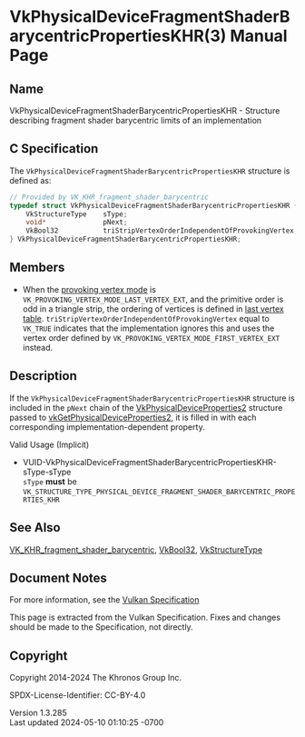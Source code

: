 # VkPhysicalDeviceFragmentShaderBarycentricPropertiesKHR(3) Manual Page

## Name

VkPhysicalDeviceFragmentShaderBarycentricPropertiesKHR - Structure
describing fragment shader barycentric limits of an implementation



## <a href="#_c_specification" class="anchor"></a>C Specification

The `VkPhysicalDeviceFragmentShaderBarycentricPropertiesKHR` structure
is defined as:

``` c
// Provided by VK_KHR_fragment_shader_barycentric
typedef struct VkPhysicalDeviceFragmentShaderBarycentricPropertiesKHR {
    VkStructureType    sType;
    void*              pNext;
    VkBool32           triStripVertexOrderIndependentOfProvokingVertex;
} VkPhysicalDeviceFragmentShaderBarycentricPropertiesKHR;
```

## <a href="#_members" class="anchor"></a>Members

- <span id="limits-triStripVertexOrderIndependentOfProvokingVertex"></span>
  When the <a
  href="https://registry.khronos.org/vulkan/specs/1.3-extensions/html/vkspec.html#vertexpostproc-flatshading"
  target="_blank" rel="noopener">provoking vertex mode</a> is
  `VK_PROVOKING_VERTEX_MODE_LAST_VERTEX_EXT`, and the primitive order is
  odd in a triangle strip, the ordering of vertices is defined in <a
  href="https://registry.khronos.org/vulkan/specs/1.3-extensions/html/vkspec.html#primsrast-barycentric-order-table-last-vertex"
  target="_blank" rel="noopener">last vertex table</a>.
  `triStripVertexOrderIndependentOfProvokingVertex` equal to `VK_TRUE`
  indicates that the implementation ignores this and uses the vertex
  order defined by `VK_PROVOKING_VERTEX_MODE_FIRST_VERTEX_EXT` instead.

## <a href="#_description" class="anchor"></a>Description

If the `VkPhysicalDeviceFragmentShaderBarycentricPropertiesKHR`
structure is included in the `pNext` chain of the
[VkPhysicalDeviceProperties2](https://registry.khronos.org/vulkan/specs/1.3-extensions/man/html/VkPhysicalDeviceProperties2.html)
structure passed to
[vkGetPhysicalDeviceProperties2](https://registry.khronos.org/vulkan/specs/1.3-extensions/man/html/vkGetPhysicalDeviceProperties2.html),
it is filled in with each corresponding implementation-dependent
property.

Valid Usage (Implicit)

- <a
  href="#VUID-VkPhysicalDeviceFragmentShaderBarycentricPropertiesKHR-sType-sType"
  id="VUID-VkPhysicalDeviceFragmentShaderBarycentricPropertiesKHR-sType-sType"></a>
  VUID-VkPhysicalDeviceFragmentShaderBarycentricPropertiesKHR-sType-sType  
  `sType` **must** be
  `VK_STRUCTURE_TYPE_PHYSICAL_DEVICE_FRAGMENT_SHADER_BARYCENTRIC_PROPERTIES_KHR`

## <a href="#_see_also" class="anchor"></a>See Also

[VK_KHR_fragment_shader_barycentric](https://registry.khronos.org/vulkan/specs/1.3-extensions/man/html/VK_KHR_fragment_shader_barycentric.html),
[VkBool32](https://registry.khronos.org/vulkan/specs/1.3-extensions/man/html/VkBool32.html), [VkStructureType](https://registry.khronos.org/vulkan/specs/1.3-extensions/man/html/VkStructureType.html)

## <a href="#_document_notes" class="anchor"></a>Document Notes

For more information, see the <a
href="https://registry.khronos.org/vulkan/specs/1.3-extensions/html/vkspec.html#VkPhysicalDeviceFragmentShaderBarycentricPropertiesKHR"
target="_blank" rel="noopener">Vulkan Specification</a>

This page is extracted from the Vulkan Specification. Fixes and changes
should be made to the Specification, not directly.

## <a href="#_copyright" class="anchor"></a>Copyright

Copyright 2014-2024 The Khronos Group Inc.

SPDX-License-Identifier: CC-BY-4.0

Version 1.3.285  
Last updated 2024-05-10 01:10:25 -0700

